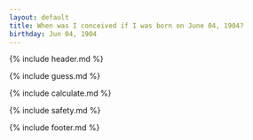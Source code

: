 ```yaml
---
layout: default
title: When was I conceived if I was born on June 04, 1904?
birthday: Jun 04, 1904
---
```


{% include header.md %}

{% include guess.md %}

{% include calculate.md %}

{% include safety.md %}

{% include footer.md %}



